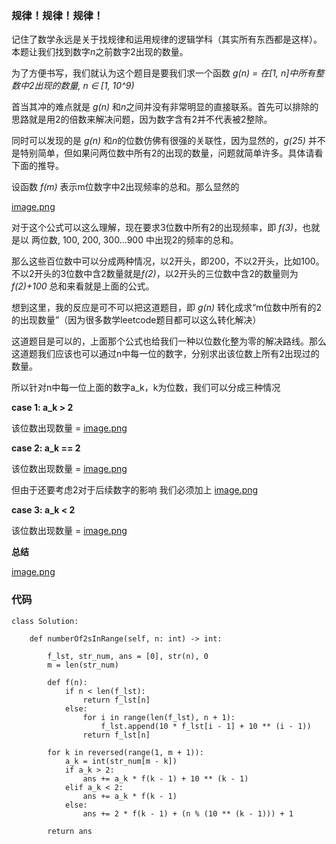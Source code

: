 ### 规律！规律！规律！

记住了数学永远是关于找规律和运用规律的逻辑学科（其实所有东西都是这样）。本题让我们找到数字*n*之前数字2出现的数量。

为了方便书写，我们就认为这个题目是要我们求一个函数 *g(n) = 在[1, n]中所有整数中2出现的数量, n ∈ [1, 10^9)*

首当其冲的难点就是 *g(n)* 和*n*之间并没有非常明显的直接联系。首先可以排除的思路就是用2的倍数来解决问题，因为数字含有2并不代表被2整除。

同时可以发现的是 *g(n)* 和*n*的位数仿佛有很强的关联性，因为显然的，*g(25)* 并不是特别简单，但如果问两位数中所有2的出现的数量，问题就简单许多。具体请看下面的推导。

设函数 *f(m)* 表示m位数字中2出现频率的总和。那么显然的

 [image.png](https://pic.leetcode-cn.com/4fceb1230d53437ce5f8c9550019ee37ecd4d5a2caecc66e877696bcfcc53dd0-image.png)

对于这个公式可以这么理解，现在要求3位数中所有2的出现频率，即 *f(3)*，也就是以 两位数, 100, 200, 300...900 中出现2的频率的总和。

那么这些百位数中可以分成两种情况，以2开头，即200，不以2开头，比如100。不以2开头的3位数中含2数量就是*f(2)*，以2开头的三位数中含2的数量则为*f(2)+100*
总和来看就是上面的公式。

想到这里，我的反应是可不可以把这道题目，即 *g(n)* 转化成求“m位数中所有的2的出现数量”（因为很多数学leetcode题目都可以这么转化解决）

这道题目是可以的，上面那个公式也给我们一种以位数化整为零的解决路线。那么这道题我们应该也可以通过n中每一位的数字，分别求出该位数上所有2出现过的数量。

所以针对n中每一位上面的数字a_k，k为位数，我们可以分成三种情况

**case 1: a_k > 2**

该位数出现数量 =  [image.png](https://pic.leetcode-cn.com/9fa957502c8b4ee4e183af51c918524954ec0ec3fbe4d926ca1184916269ebad-image.png)

**case 2: a_k == 2**

该位数出现数量 =  [image.png](https://pic.leetcode-cn.com/d5001460160a4a4bbd5586da21dae418c266b62053ca7f011ea97c047c0b8037-image.png)

但由于还要考虑2对于后续数字的影响
我们必须加上 [image.png](https://pic.leetcode-cn.com/787f726e515303537aae45df3dfc1b97ccc54049843d79da6b0f99554c7f0d4a-image.png)

**case 3: a_k < 2**

该位数出现数量 =  [image.png](https://pic.leetcode-cn.com/c05aeb8f001d15ea8a2161f1510626f3cc11aafb7a3e14aad71dd566978266db-image.png)

**总结**
 
 [image.png](https://pic.leetcode-cn.com/4dc15e34382af0dea582e6dd327fe9ec0290d7a33a8664aeaa96a75b8aeffcd8-image.png)

### 代码

```python3
class Solution:

    def numberOf2sInRange(self, n: int) -> int:
        
        f_lst, str_num, ans = [0], str(n), 0
        m = len(str_num)
        
        def f(n):
            if n < len(f_lst):
                return f_lst[n]
            else:
                for i in range(len(f_lst), n + 1):
                    f_lst.append(10 * f_lst[i - 1] + 10 ** (i - 1))
                return f_lst[n]
            
        for k in reversed(range(1, m + 1)):
            a_k = int(str_num[m - k])
            if a_k > 2:
                ans += a_k * f(k - 1) + 10 ** (k - 1)
            elif a_k < 2:
                ans += a_k * f(k - 1)
            else:
                ans += 2 * f(k - 1) + (n % (10 ** (k - 1))) + 1
                
        return ans
```